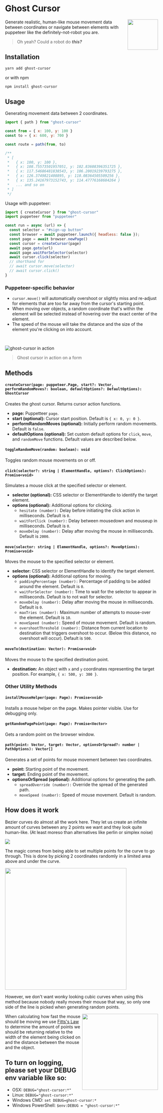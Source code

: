 # Ghost Cursor

<img src="https://media2.giphy.com/media/26ufp2LYURTvL5PRS/giphy.gif" width="100" align="right">

Generate realistic, human-like mouse movement data between coordinates or navigate between elements with puppeteer
like the definitely-not-robot you are.

> Oh yeah? Could a robot do _**this?**_

## Installation

```sh
yarn add ghost-cursor
```
or with npm
```sh
npm install ghost-cursor
```

## Usage
Generating movement data between 2 coordinates.

```js
import { path } from "ghost-cursor"

const from = { x: 100, y: 100 }
const to = { x: 600, y: 700 }

const route = path(from, to)

/**
 * [
 *   { x: 100, y: 100 },
 *   { x: 108.75573501957051, y: 102.83608396351725 },
 *   { x: 117.54686481838543, y: 106.20019239793275 },
 *   { x: 126.3749821408895, y: 110.08364505509256 },
 *   { x: 135.24167973152743, y: 114.47776168684264 }
 *   ... and so on
 * ]
 */
```

Usage with puppeteer:

```js
import { createCursor } from "ghost-cursor"
import puppeteer from "puppeteer"

const run = async (url) => {
  const selector = "#sign-up button"
  const browser = await puppeteer.launch({ headless: false });
  const page = await browser.newPage()
  const cursor = createCursor(page)
  await page.goto(url)
  await page.waitForSelector(selector)
  await cursor.click(selector)
  // shorthand for
  // await cursor.move(selector)
  // await cursor.click()
}
```

### Puppeteer-specific behavior
* `cursor.move()` will automatically overshoot or slightly miss and re-adjust for elements that are too far away
from the cursor's starting point.
* When moving over objects, a random coordinate that's within the element will be selected instead of
hovering over the exact center of the element.
* The speed of the mouse will take the distance and the size of the element you're clicking on into account.

<br>

![ghost-cursor in action](https://cdn.discordapp.com/attachments/418699380833648644/664110683054538772/acc_gen.gif)

> Ghost cursor in action on a form

## Methods

#### `createCursor(page: puppeteer.Page, start?: Vector, performRandomMoves?: boolean, defaultOptions?: DefaultOptions): GhostCursor`

Creates the ghost cursor. Returns cursor action functions.

- **page:** Puppetteer `page`.
- **start (optional):** Cursor start position. Default is `{ x: 0, y: 0 }`.
- **performRandomMoves (optional):** Initially perform random movements. Default is `false`.
- **defaultOptions (optional):** Set custom default options for `click`, `move`, and `randomMove` functions. Default values are described below.

#### `toggleRandomMove(random: boolean): void`

Toggles random mouse movements on or off.

#### `click(selector?: string | ElementHandle, options?: ClickOptions): Promise<void>`

Simulates a mouse click at the specified selector or element.

- **selector (optional):** CSS selector or ElementHandle to identify the target element.
- **options (optional):** Additional options for clicking.
  - `hesitate (number):` Delay before initiating the click action in milliseconds. Default is `0`.
  - `waitForClick (number):` Delay between mousedown and mouseup in milliseconds. Default is `0`.
  - `moveDelay (number):` Delay after moving the mouse in milliseconds. Default is `2000`.

#### `move(selector: string | ElementHandle, options?: MoveOptions): Promise<void>`

Moves the mouse to the specified selector or element.

- **selector:** CSS selector or ElementHandle to identify the target element.
- **options (optional):** Additional options for moving.
  - `paddingPercentage (number):` Percentage of padding to be added around the element. Default is `0`.
  - `waitForSelector (number):` Time to wait for the selector to appear in milliseconds. Default is to not wait for selector.
  - `moveDelay (number):` Delay after moving the mouse in milliseconds. Default is `0`.
  - `maxTries (number):` Maximum number of attempts to mouse-over the element. Default is `10`.
  - `moveSpeed (number):` Speed of mouse movement. Default is random.
  - `overshootThreshold (number):` Distance from current location to destination that triggers overshoot to occur. (Below this distance, no overshoot will occur). Default is `500`.

#### `moveTo(destination: Vector): Promise<void>`

Moves the mouse to the specified destination point.

- **destination:** An object with `x` and `y` coordinates representing the target position. For example, `{ x: 500, y: 300 }`.

### Other Utility Methods

#### `installMouseHelper(page: Page): Promise<void>`

Installs a mouse helper on the page. Makes pointer visible. Use for debugging only.

#### `getRandomPagePoint(page: Page): Promise<Vector>`

Gets a random point on the browser window.

#### `path(point: Vector, target: Vector, optionsOrSpread?: number | PathOptions): Vector[]`

Generates a set of points for mouse movement between two coordinates.

- **point:** Starting point of the movement.
- **target:** Ending point of the movement.
- **optionsOrSpread (optional):** Additional options for generating the path.
  - `spreadOverride (number):` Override the spread of the generated path.
  - `moveSpeed (number):` Speed of mouse movement. Default is random.


## How does it work

Bezier curves do almost all the work here. They let us create an infinite amount of curves between any 2 points we want
and they look quite human-like. (At least moreso than alternatives like perlin or simplex noise)

![](https://mamamoo.xetera.dev/😽🤵👲🧦👵.png)

The magic comes from being able to set multiple points for the curve to go through. This is done by picking
2 coordinates randomly in a limited area above and under the curve. 

<img src="https://mamamoo.xetera.dev/🧣👎😠🧟✍.png" width="400">

However, we don't want wonky looking cubic curves when using this method because nobody really moves their mouse
that way, so only one side of the line is picked when generating random points.

<img src="http://simonwallner.at/ext/fitts/shannon.png" width="250" align="right">
When calculating how fast the mouse should be moving we use <a href="https://en.wikipedia.org/wiki/Fitts%27s_law">Fitts's Law</a>
to determine the amount of points we should be returning relative to the width of the element being clicked on and the distance
between the mouse and the object.

## To turn on logging, please set your DEBUG env variable like so:

- OSX: `DEBUG="ghost-cursor:*"`
- Linux: `DEBUG="ghost-cursor:*"`
- Windows CMD: `set DEBUG=ghost-cursor:*`
- Windows PowerShell: `$env:DEBUG = "ghost-cursor:*"`
